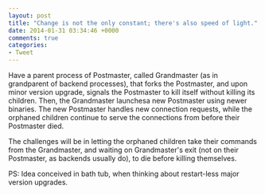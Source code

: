 ```yaml
---
layout: post
title: "Change is not the only constant; there's also speed of light."
date: 2014-01-31 03:34:46 +0000
comments: true
categories: 
- Tweet
---
```


Have a parent process of Postmaster, called Grandmaster (as in grandparent of
backend processes), that forks the Postmaster, and upon minor version upgrade,
signals the Postmaster to kill itself without killing its children. Then, the
Grandmaster launchesa new Postmaster using newer binaries. The new Postmaster
handles new connection requests, while the orphaned children continue to serve
the connections from before their Postmaster died.

The challenges will be in letting the orphaned children take their commands from
the Grandmaster, and waiting on Grandmaster's exit (not on their Postmaster, as
backends usually do), to die before killing themselves.

PS: Idea conceived in bath tub, when thinking about restart-less major version upgrades.


